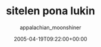 ---
title: 'sitelen pona lukin'
posts: 3
hash: 't398'
author: 'appalachian_moonshiner'
date: 2005-04-19T09:22:00+00:00
sources:
  - http://forums.tokipona.org/viewtopic.php%3Ft=398.html
---
